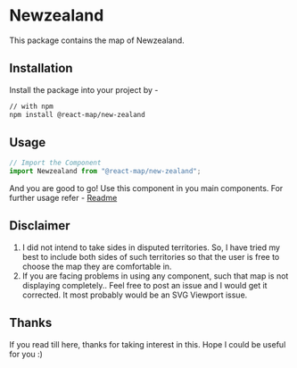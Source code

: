 # Newzealand
This package contains the map of Newzealand. 
## Installation
Install the package into your project by -
```bash
// with npm
npm install @react-map/new-zealand
```
## Usage 
```jsx
// Import the Component
import Newzealand from "@react-map/new-zealand";
```
And you are good to go! Use this component in you main components.
For further usage refer - [Readme](https://github.com/shubhexists/react-maps?tab=readme-ov-file#usage)
## Disclaimer 
1) I did not intend to take sides in disputed territories. So, I have tried my best to include both sides of such territories so that the user is free to choose the map they are comfortable in. 
2) If you are facing problems in using any component, such that map is not displaying completely.. Feel free to post an issue and I would get it corrected. It most probably would be an SVG Viewport issue.
## Thanks 
If you read till here, thanks for taking interest in this. Hope I could be useful for you :)